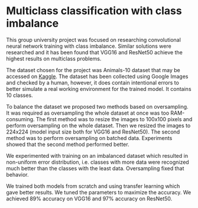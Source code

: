 # Multiclass classification with class imbalance
This group university project was focused on researching convolutional neural network training with class imbalance. Similar solutions were researched and it has been found that VGG16 and ResNet50 achieve the highest results on multiclass problems.

The dataset chosen for the project was Animals-10 dataset that may be accessed on [Kaggle](https://www.kaggle.com/datasets/alessiocorrado99/animals10/data). The dataset has been collected using Google Images and checked by a human, however, it does contain intentional errors to better simulate a real working environment for the trained model. It contains 10 classes.


To balance the dataset we proposed two methods based on oversampling. It was required as oversampling the whole dataset at once was too RAM-consuming. The first method was to resize the images to 100x100 pixels and perform oversampling on the whole dataset. Then we resized the images to 224x224 (model input size both for VGG16 and ResNet50). The second method was to perform oversampling on batched data. 
Experiments showed that the second method performed better. 

We experimented with training on an imbalanced dataset which resulted in non-uniform error distribution, i.e. classes with more data were recognized much better than the classes with the least data. Oversampling fixed that behavior.

We trained both models from scratch and using transfer learning which gave better results. We tuned the parameters to maximize the accuracy. We achieved 89% accuracy on VGG16 and 97% accuracy on ResNet50. 


